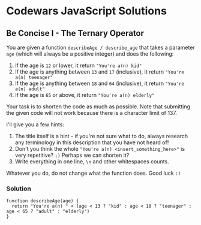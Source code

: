 # Codewars JavaScript Solutions

## Be Concise I - The Ternary Operator

You are given a function `describeAge / describe_age` that takes a parameter `age` (which will always be a positive integer) and does the following:

1. If the age is `12` or lower, it return `"You're a(n) kid"`
2. If the age is anything between `13` and `17` (inclusive), it return `"You're a(n) teenager"`
3. If the age is anything between `18` and `64` (inclusive), it return `"You're a(n) adult"`
4. If the age is `65` or above, it return `"You're a(n) elderly"`

Your task is to shorten the code as much as possible. Note that submitting the given code will not work because there is a character limit of 137.

I'll give you a few hints:

1. The title itself is a hint - if you're not sure what to do, always research any terminology in this description that you have not heard of!
2. Don't you think the whole `"You're a(n) <insert_something_here>"` is very repetitive? `;)` Perhaps we can shorten it?
3. Write everything in one line, `\n` and other whitespaces counts.

Whatever you do, do not change what the function does. Good luck `:)`

### Solution

```
function describeAge(age) {
  return "You're a(n) " + (age < 13 ? "kid" : age < 18 ? "teenager" : age < 65 ? "adult" : "elderly")
}
```
